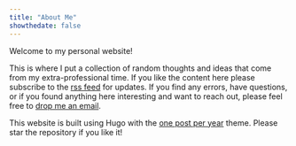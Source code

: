 ```yaml
---
title: "About Me"
showthedate: false
---
```


Welcome to my personal website!


This is where I put a collection of random thoughts and ideas that come from my extra-professional time.
If you like the content here please subscribe to the [rss feed](/index.xml) for updates.
If you find any errors, have questions, or if you found anything here interesting and want to reach out, please feel free to <a href="mailto:john@jarv.org">drop me an email</a>.

This website is built using Hugo with the [one post per year](https://github.com/jarv/one-post-per-year) theme. Please star the repository if you like it!

